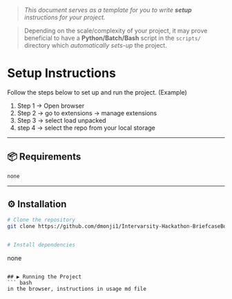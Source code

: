 > *This document serves as a template for you to write **setup** instructions for your project.* 

> Depending on the scale/complexity of your project, it may prove beneficial to have a **Python/Batch/Bash** script in the `scripts/` directory which *automatically sets-up* the project.

# Setup Instructions

Follow the steps below to set up and run the project. (Example)
1. Step 1 -> Open browser
2. Step 2 -> go to extensions -> manage extensions
3. Step 3 -> select load unpacked 
4. step 4 -> select the repo from your local storage

---

## 📦 Requirements
``` c
none
```

---

## ⚙️ Installation
``` bash
# Clone the repository
git clone https://github.com/dmonji1/Intervarsity-Hackathon-BriefcaseBoys


# Install dependencies
```
none
```

## ▶️ Running the Project
``` bash
in the browser, instructions in usage md file
```
